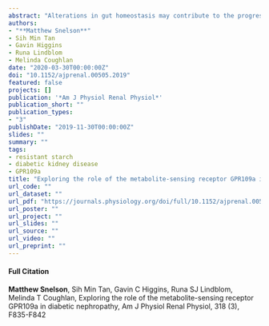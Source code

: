 ```yaml
---
abstract: "Alterations in gut homeostasis may contribute to the progression of diabetic nephropathy. There has been recent attention on the renoprotective effects of metabolite-sensing receptors in chronic renal injury, including the G protein-coupled receptor (GPR)109a, which ligates the short-chain fatty acid butyrate. However, the role of GPR109a in the development of diabetic nephropathy, a milieu of diminished microbiome-derived metabolites, has not yet been determined. The present study aimed to assess the effects of insufficient GPR109a signaling, via genetic deletion of GPR109a, on the development of renal injury in diabetic nephropathy. Gpr109a-/- mice or their wild-type littermates (Gpr109a+/+) were rendered diabetic with streptozotocin. Mice received a control diet or an isocaloric high-fiber diet (12.5% resistant starch) for 24 wk, and gastrointestinal permeability and renal injury were determined. Diabetes was associated with increased albuminuria, glomerulosclerosis, and inflammation. In comparison, Gpr109a-/- mice with diabetes did not show an altered renal phenotype. Resistant starch supplementation did not afford protection from renal injury in diabetic nephropathy. While diabetes was associated with alterations in intestinal morphology, intestinal permeability assessed in vivo using the FITC-dextran test was unaltered. GPR109a deletion did not worsen gastrointestinal permeability. Furthermore, 12.5% resistant starch supplementation, at physiological concentrations, had no effect on intestinal permeability or morphology. The results of this study indicate that GPR109a does not play a critical role in intestinal homeostasis in a model of type 1 diabetes or in the development of diabetic nephropathy."
authors:
- "**Matthew Snelson**"
- Sih Min Tan
- Gavin Higgins
- Runa Lindblom
- Melinda Coughlan
date: "2020-03-30T00:00:00Z"
doi: "10.1152/ajprenal.00505.2019"
featured: false
projects: []
publication: '*Am J Physiol Renal Physiol*'
publication_short: ""
publication_types:
- "3"
publishDate: "2019-11-30T00:00:00Z"
slides: ""
summary: ""
tags:
- resistant starch
- diabetic kidney disease
- GPR109a
title: "Exploring the role of the metabolite-sensing receptor GPR109a in diabetic nephropathy" 
url_code: ""
url_dataset: ""
url_pdf: "https://journals.physiology.org/doi/full/10.1152/ajprenal.00505.2019?rfr_dat=cr_pub++0www.ncbi.nlm.nih.gov&url_ver=Z39.88-2003&rfr_id=ori%3Arid%3Acrossref.org"
url_poster: ""
url_project: ""
url_slides: ""
url_source: ""
url_video: ""
url_preprint: ""
---
```


#### Full Citation
**Matthew Snelson**, Sih Min Tan, Gavin C Higgins, Runa SJ Lindblom, Melinda T Coughlan, Exploring the role of the metabolite-sensing receptor GPR109a in diabetic nephropathy,  Am J Physiol Renal Physiol, 318 (3), F835-F842 
